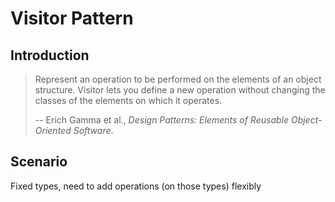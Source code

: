 # Visitor Pattern

## Introduction
> Represent an operation to be performed on the elements of an object structure. Visitor lets you define a new operation without changing the classes of the elements on which it operates.  
>
> -- Erich Gamma et al., _Design Patterns: Elements of Reusable Object-Oriented Software_.

## Scenario
Fixed types, need to add operations (on those types) flexibly